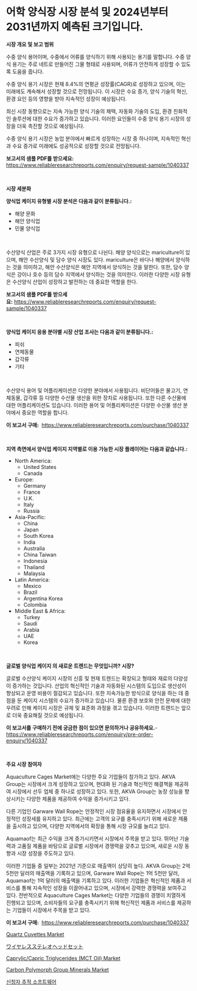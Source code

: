 <p><h1>어학 양식장 시장 분석 및 2024년부터 2031년까지 예측된 크기입니다.</h1></p><p><strong>시장 개요 및 보고 범위</strong></p>
<p><p>수중 양식 용어이며, 수중에서 어류를 양식하기 위해 사용되는 용기를 말합니다. 수중 양식 용기는 주로 네트로 만들어진 그물 형태로 사용되며, 어류가 안전하게 성장할 수 있도록 도움을 줍니다. </p><p>수중 양식 용기 시장은 현재 8.4%의 연평균 성장률(CAGR)로 성장하고 있으며, 이는 미래에도 계속해서 성장할 것으로 전망됩니다. 이 시장은 수요 증가, 양식 기술의 혁신, 환경 요인 등의 영향을 받아 지속적인 성장이 예상됩니다. </p><p>최신 시장 동향으로는 지속 가능한 양식 기술의 채택, 자동화 기술의 도입, 환경 친화적인 솔루션에 대한 수요가 증가하고 있습니다. 이러한 요인들이 수중 양식 용기 시장의 성장을 더욱 촉진할 것으로 예상됩니다. </p><p>수중 양식 용기 시장은 농업 분야에서 빠르게 성장하는 시장 중 하나이며, 지속적인 혁신과 수요 증가로 미래에도 성공적으로 성장할 것으로 전망됩니다.</p></p>
<p><strong>보고서의 샘플 PDF를 받으세요:</strong> <a href="https://www.reliableresearchreports.com/enquiry/request-sample/1040337">https://www.reliableresearchreports.com/enquiry/request-sample/1040337</a></p>
<p>&nbsp;</p>
<p><strong>시장 세분화</strong></p>
<p><strong>양식업 케이지 유형별 시장 분석은 다음과 같이 분류됩니다.:</strong></p>
<p><ul><li>해양 문화</li><li>해안 양식업</li><li>민물 양식업</li></ul></p>
<p>&nbsp;</p>
<p><p>수산양식 산업은 주로 3가지 시장 유형으로 나뉜다. 해양 양식으로는 mariculture이 있으며, 해안 수산양식 및 담수 양식 시장도 있다. mariculture은 바다나 해양에서 양식하는 것을 의미하고, 해안 수산양식은 해안 지역에서 양식하는 것을 말한다. 또한, 담수 양식은 강이나 호수 등의 담수 지역에서 양식하는 것을 의미한다. 이러한 다양한 시장 유형은 수산양식 산업이 성장하고 발전하는 데 중요한 역할을 한다.</p></p>
<p><strong>보고서의 샘플 PDF를 받으세요:</strong>&nbsp;<a href="https://www.reliableresearchreports.com/enquiry/request-sample/1040337">https://www.reliableresearchreports.com/enquiry/request-sample/1040337</a></p>
<p>&nbsp;</p>
<p><strong> 양식업 케이지 응용 분야별 시장 산업 조사는 다음과 같이 분류됩니다.:</strong></p>
<p><ul><li>피쉬</li><li>연체동물</li><li>갑각류</li><li>기타</li></ul></p>
<p>&nbsp;</p>
<p><p>수산양식 용어 및 어플리케이션은 다양한 분야에서 사용됩니다. 비단어들은 물고기, 연체동물, 갑각류 등 다양한 수산물 생산을 위한 장치로 사용됩니다. 또한 다른 수산물에 대한 어플리케이션도 있습니다. 이러한 용어 및 어플리케이션은 다양한 수산물 생산 분야에서 중요한 역할을 합니다.</p></p>
<p><strong>이 보고서 구매:</strong>&nbsp; <a href="https://www.reliableresearchreports.com/purchase/1040337">https://www.reliableresearchreports.com/purchase/1040337</a></p>
<p>&nbsp;</p>
<p><strong>지역 측면에서 양식업 케이지 지역별로 이용 가능한 시장 플레이어는 다음과 같습니다.:</strong></p>
<p><ul>
    <li>
        North America:
        <ul>
            <li>United States</li>
            <li>Canada</li>
        </ul>
    </li>
    <li>
        Europe:
        <ul>
            <li>Germany</li>
            <li>France</li>
            <li>U.K.</li>
            <li>Italy</li>
            <li>Russia</li>
        </ul>
    </li>
    <li>
        Asia-Pacific:
        <ul>
            <li>China</li>
            <li>Japan</li>
            <li>South Korea</li>
            <li>India</li>
            <li>Australia</li>
            <li>China Taiwan</li>
            <li>Indonesia</li>
            <li>Thailand</li>
            <li>Malaysia</li>
        </ul>
    </li>
    <li>
        Latin America:
        <ul>
            <li>Mexico</li>
            <li>Brazil</li>
            <li>Argentina Korea</li>
            <li>Colombia</li>
        </ul>
    </li>
    <li>
        Middle East & Africa:
        <ul>
            <li>Turkey</li>
            <li>Saudi</li>
            <li>Arabia</li>
            <li>UAE</li>
            <li>Korea</li>
        </ul>
    </li>
    </ul></p>
<p>&nbsp;</p>
<p><strong>글로벌 양식업 케이지 의 새로운 트렌드는 무엇입니까? 시장?</strong></p>
<p><p>글로벌 수산양식 케이지 시장의 신흥 및 현재 트렌드는 확장되고 형태와 재료의 다양성이 증가하는 것입니다. 산업의 혁신적인 기술과 자동화된 시스템의 도입으로 생산성이 향상되고 운영 비용이 절감되고 있습니다. 또한 지속가능한 방식으로 양식을 하는 데 중점을 둔 케이지 시스템의 수요가 증가하고 있습니다. 물론 환경 보호와 안전 문제에 대한 우려로 인해 케이지 시장은 규제 및 표준화 과정을 겪고 있습니다. 이러한 트렌드는 앞으로 더욱 중요해질 것으로 예상됩니다.</p></p>
<p><strong>이 보고서를 구매하기 전에 궁금한 점이 있으면 문의하거나 공유하세요.</strong>- <a href="https://www.reliableresearchreports.com/enquiry/pre-order-enquiry/1040337">https://www.reliableresearchreports.com/enquiry/pre-order-enquiry/1040337</a></p>
<p>&nbsp;</p>
<p><strong>주요 시장 참여자</strong></p>
<p><p>Aquaculture Cages Market에는 다양한 주요 기업들이 참가하고 있다. AKVA Group는 시장에서 크게 성장하고 있으며, 현대화 된 기술과 혁신적인 해결책을 제공하여 시장에서 선두 업체 중 하나로 성장하고 있다. 또한, AKVA Group는 농장 성능을 향상시키는 다양한 제품을 제공하여 수익을 증가시키고 있다.</p><p>다른 기업인 Garware Wall Rope는 안정적인 시장 점유율을 유지하면서 시장에서 안정적인 성장세를 유지하고 있다. 최근에는 고객의 요구를 충족시키기 위해 새로운 제품을 출시하고 있으며, 다양한 지역에서의 확장을 통해 시장 규모를 늘리고 있다.</p><p>Aquamaof는 최근 수익을 크게 증가시키면서 시장에서 주목을 받고 있다. 뛰어난 기술력과 고품질 제품을 바탕으로 글로벌 시장에서 경쟁력을 갖추고 있으며, 새로운 시장 동향과 시장 성장을 주도하고 있다.</p><p>이러한 기업들 중 일부는 2021년 기준으로 매출액이 상당히 높다. AKVA Group는 2억 5천만 달러의 매출액을 기록하고 있으며, Garware Wall Rope는 1억 5천만 달러, Aquamaof는 1억 달러의 매출액을 기록하고 있다. 이러한 기업들은 혁신적인 제품과 서비스를 통해 지속적인 성장을 이끌어내고 있으며, 시장에서 강력한 경쟁력을 보여주고 있다. 전반적으로 Aquaculture Cages Market는 다양한 기업들의 경쟁이 치열하게 진행되고 있으며, 소비자들의 요구를 충족시키기 위해 혁신적인 제품과 서비스를 제공하는 기업들이 시장에서 주목을 받고 있다.</p></p>
<p><strong>이 보고서 구매:</strong>&nbsp;&nbsp;<a href="https://www.reliableresearchreports.com/purchase/1040337">https://www.reliableresearchreports.com/purchase/1040337</a></p>
<p><p><a href="https://cat-emmental-94b.notion.site/Quartz-Cuvettes-Market-Size-Evaluating-its-Market-Trends-Growth-and-Projections-2024-2031-04570248ca6f4099bb65420ec1f35e90">Quartz Cuvettes Market</a></p><p><a href="https://github.com/vhemk0794148/Market-Research-Report-List-1/blob/main/2226463386.md">ワイヤレスステレオヘッドセット</a></p><p><a href="https://github.com/sofayahoo2023/Market-Research-Report-List-3/blob/main/capryliccapric-triglycerides-mct-oil-market.md">Caprylic/Capric Triglycerides (MCT Oil) Market</a></p><p><a href="https://github.com/joannesouthgate/Market-Research-Report-List-2/blob/main/carbon-polymorph-group-minerals-market.md">Carbon Polymorph Group Minerals Market</a></p><p><a href="https://github.com/vss5505pa7z1p/Market-Research-Report-List-1/blob/main/663492018.md">신청자 추적 소프트웨어</a></p></p>
